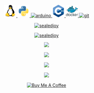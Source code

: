 
<p align="center"> <a href="https://www.linux.org/" target="_blank"> <img src="https://raw.githubusercontent.com/devicons/devicon/master/icons/linux/linux-original.svg" alt="linux" width="40" height="40"/> </a> <a href="https://www.python.org" target="_blank"> <img src="https://raw.githubusercontent.com/devicons/devicon/master/icons/python/python-original.svg" alt="python" width="40" height="40"/> </a> <a href="https://www.arduino.cc/" target="_blank"> <img src="https://cdn.worldvectorlogo.com/logos/arduino-1.svg" alt="arduino" width="40" height="40"/> </a> <a href="https://www.w3schools.com/cpp/" target="_blank"> <img src="https://raw.githubusercontent.com/devicons/devicon/master/icons/cplusplus/cplusplus-original.svg" alt="cplusplus" width="40" height="40"/> </a> <a href="https://www.docker.com/" target="_blank"> <img src="https://raw.githubusercontent.com/devicons/devicon/master/icons/docker/docker-original-wordmark.svg" alt="docker" width="40" height="40"/> </a> <a href="https://git-scm.com/" target="_blank"> <img src="https://www.vectorlogo.zone/logos/git-scm/git-scm-icon.svg" alt="git" width="40" height="40"/> </a>  </p>

<p align="center"><a href="https://github.com/SealedJoy?tab=repositories"> <img align="center" src="https://github-readme-streak-stats.herokuapp.com/?user=sealedjoy&theme=tokyonight" alt="sealedjoy" width=500/></a></p>

<p align="center"><a href="https://github.com/SealedJoy?tab=repositories"><img align="center" src="https://github-readme-stats.vercel.app/api?username=sealedjoy&show_icons=true&locale=en&theme=tokyonight" alt="sealedjoy" /> </a></p>

<p align="center"> <a href="https://github.com/SealedJoy/axosay"> <img src="https://raw.githubusercontent.com/SealedJoy/images/main/axosay_final.gif" width="500"></a></p>

<p align="center"> <a href="https://github.com/sealedjoy/axosay"> <img src="https://github-readme-stats.vercel.app/api/pin/?username=sealedjoy&repo=axosay&theme=tokyonight" width=500/> </a> </p>

<p align="center"> <a href="https://github.com/t-e-l/bin"> <img src="https://github-readme-stats.vercel.app/api/pin/?username=t-e-l&repo=bin&theme=tokyonight" width=500/>  </a> </p>

<p align="center"> <a href="https://github.com/t-e-l/bootstrap-changes"> <img src="https://github-readme-stats.vercel.app/api/pin/?username=t-e-l&repo=bootstrap-changes&theme=tokyonight" width=500/>  </a> </p>

<p align="center"> <a href="https://www.buymeacoffee.com/sealyj" target="_blank"><img src="https://cdn.buymeacoffee.com/buttons/v2/default-yellow.png" width=500 alt="Buy Me A Coffee"  ></a> </p>
